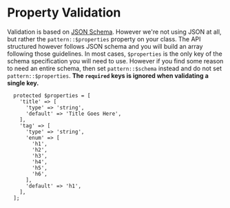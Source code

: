 # Property Validation

Validation is based on [JSON Schema](https://json-schema.org/latest/json-schema-validation.html).  However we're not using JSON at all, but rather the `pattern::$properties` property on your class.  The API structured however follows JSON schema and you will build an array following those guidelines.  In most cases, `$properties` is the only key of the schema specification you will need to use.  However if you find some reason to need an entire schema, then set `pattern::$schema` instead and do not set `pattern::$properties`.  **The `required` keys is ignored when validating a single key.**

      protected $properties = [
        'title' => [
          'type' => 'string',
          'default' => 'Title Goes Here',
        ],
        'tag' => [
          'type' => 'string',
          'enum' => [
            'h1',
            'h2',
            'h3',
            'h4',
            'h5',
            'h6',
          ],
          'default' => 'h1',
        ],
      ];
